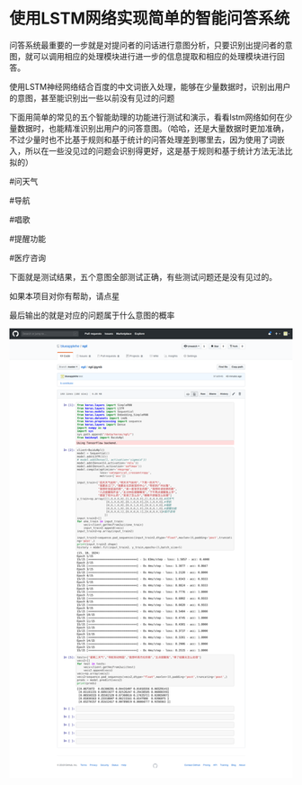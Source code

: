 # 使用LSTM网络实现简单的智能问答系统

问答系统最重要的一步就是对提问者的问话进行意图分析，只要识别出提问者的意图，就可以调用相应的处理模块进行进一步的信息提取和相应的处理模块进行回答。

使用LSTM神经网络结合百度的中文词嵌入处理，能够在少量数据时，识别出用户的意图，甚至能识别出一些以前没有见过的问题

下面用简单的常见的五个智能助理的功能进行测试和演示，看看lstm网络如何在少量数据时，也能精准识别出用户的问答意图。（哈哈，还是大量数据时更加准确，不过少量时也不比基于规则和基于统计的问答处理差到哪里去，因为使用了词嵌入，所以在一些没见过的问题会识别得更好，这是基于规则和基于统计方法无法比拟的）

#问天气

#导航

#唱歌

#提醒功能

#医疗咨询

下面就是测试结果，五个意图全部测试正确，有些测试问题还是没有见过的。

如果本项目对你有帮助，请点星

最后输出的就是对应的问题属于什么意图的概率

![Image text](https://github.com/blueapplehe/npl/blob/master/234.png)


